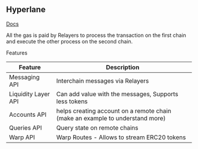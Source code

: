 ## Hyperlane

[Docs](https://docs.hyperlane.xyz/docs/introduction/readme)

All the gas is paid by Relayers to process the transaction on the first chain and execute the other process on the second chain.

Features

| Feature             | Description                                                                   |
| ------------------- | ----------------------------------------------------------------------------- |
| Messaging API       | Interchain messages via Relayers                                              |
| Liquidity Layer API | Can add value with the messages, Supports less tokens                         |
| Accounts API        | helps creating account on a remote chain (make an example to understand more) |
| Queries API         | Query state on remote chains                                                  |
| Warp API            | Warp Routes - Allows to stream ERC20 tokens                                   |
